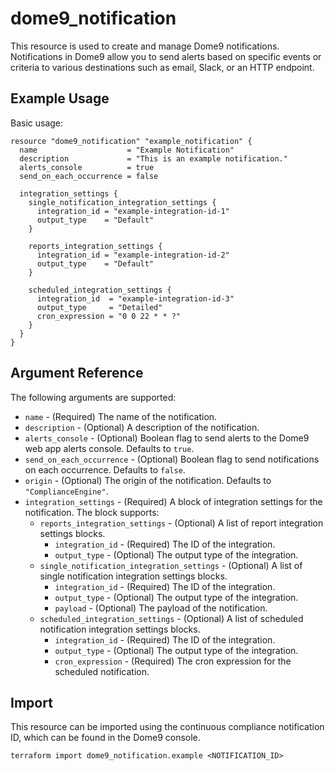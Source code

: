 ﻿---
layout: "dome9"
page_title: "Check Point CloudGuard Dome9: dome9_notification"
sidebar_current: "docs-resource-dome9-notification"
description: |- 
  Creates and manages Dome9 notifications.
---

# dome9\_notification

This resource is used to create and manage Dome9 notifications. Notifications in Dome9 allow you to send alerts based on specific events or criteria to various destinations such as email, Slack, or an HTTP endpoint.

## Example Usage

Basic usage:

```hcl
resource "dome9_notification" "example_notification" {
  name                    = "Example Notification"
  description             = "This is an example notification."
  alerts_console          = true
  send_on_each_occurrence = false

  integration_settings {
    single_notification_integration_settings {
      integration_id = "example-integration-id-1"
      output_type    = "Default"
    }

    reports_integration_settings {
      integration_id = "example-integration-id-2"
      output_type    = "Default"
    }

    scheduled_integration_settings {
      integration_id  = "example-integration-id-3"
      output_type     = "Detailed"
      cron_expression = "0 0 22 * * ?"
    }
  }
}
```

## Argument Reference

The following arguments are supported:

- `name` - (Required) The name of the notification.
- `description` - (Optional) A description of the notification.
- `alerts_console` - (Optional) Boolean flag to send alerts to the Dome9 web app alerts console. Defaults to `true`.
- `send_on_each_occurrence` - (Optional) Boolean flag to send notifications on each occurrence. Defaults to `false`.
- `origin` - (Optional) The origin of the notification. Defaults to `"ComplianceEngine"`.
- `integration_settings` - (Required) A block of integration settings for the notification. The block supports:
    - `reports_integration_settings` - (Optional) A list of report integration settings blocks.
        - `integration_id` - (Required) The ID of the integration.
        - `output_type` - (Optional) The output type of the integration.
    - `single_notification_integration_settings` - (Optional) A list of single notification integration settings blocks.
        - `integration_id` - (Required) The ID of the integration.
        - `output_type` - (Optional) The output type of the integration.
        - `payload` - (Optional) The payload of the notification.
    - `scheduled_integration_settings` - (Optional) A list of scheduled notification integration settings blocks.
        - `integration_id` - (Required) The ID of the integration.
        - `output_type` - (Optional) The output type of the integration.
        - `cron_expression` - (Required) The cron expression for the scheduled notification.
      

## Import

This resource can be imported using the continuous compliance notification ID, which can be found in the Dome9 console.

```shell
terraform import dome9_notification.example <NOTIFICATION_ID>